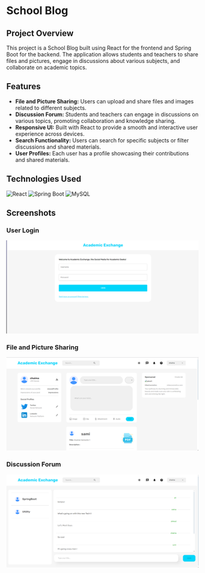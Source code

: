 # School Blog

## Project Overview
This project is a School Blog built using React for the frontend and Spring Boot for the backend. The application allows students and teachers to share files and pictures, engage in discussions about various subjects, and collaborate on academic topics.

## Features
- **File and Picture Sharing:** Users can upload and share files and images related to different subjects.
- **Discussion Forum:** Students and teachers can engage in discussions on various topics, promoting collaboration and knowledge sharing.
- **Responsive UI:** Built with React to provide a smooth and interactive user experience across devices.
- **Search Functionality:** Users can search for specific subjects or filter discussions and shared materials.
- **User Profiles:** Each user has a profile showcasing their contributions and shared materials.

## Technologies Used

![React](https://img.shields.io/badge/React-20232A?style=for-the-badge&logo=react&logoColor=61DAFB)
![Spring Boot](https://img.shields.io/badge/Spring%20Boot-6DB33F?style=for-the-badge&logo=spring&logoColor=white)
![MySQL](https://img.shields.io/badge/MySQL-4479A1?style=for-the-badge&logo=mysql&logoColor=white)

## Screenshots

### **User Login**
![User Profiles](https://github.com/Iheb-Zenkri/School_Blog/blob/main/Screenshots/436542553_1792938301182937_1404897807926352711_n.png?raw=true)

### **File and Picture Sharing**
![File and Picture Sharing](https://github.com/Iheb-Zenkri/School_Blog/blob/main/Screenshots/436837665_460552753064215_7803836274943680987_n.png?raw=true)

### **Discussion Forum**
![Discussion Forum](https://github.com/Iheb-Zenkri/School_Blog/blob/main/Screenshots/434578931_310682248716065_3804359115358621402_n.png?raw=true)


